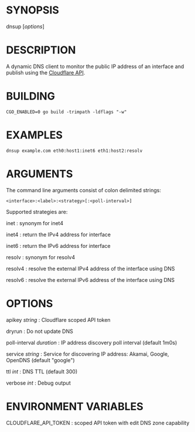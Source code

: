 # SYNOPSIS

dnsup [*options*] <domain> <interface>

# DESCRIPTION

A dynamic DNS client to monitor the public IP address of an interface and
publish using the [Cloudflare API](https://developers.cloudflare.com/api/operations/dns-records-for-a-zone-update-dns-record).

# BUILDING

    CGO_ENABLED=0 go build -trimpath -ldflags "-w"

# EXAMPLES

    dnsup example.com eth0:host1:inet6 eth1:host2:resolv

# ARGUMENTS

The command line arguments consist of colon delimited strings:

    <interface>:<label>:<strategy>[:<poll-interval>]

Supported strategies are:

inet
: synonym for inet4

inet4
: return the IPv4 address for interface

inet6
: return the IPv6 address for interface

resolv
: synonym for resolv4

resolv4
: resolve the external IPv4 address of the interface using DNS

resolv6
: resolve the external IPv6 address of the interface using DNS

# OPTIONS

apikey *string*
: Cloudflare scoped API token

dryrun
: Do not update DNS

poll-interval *duration*
:	IP address discovery poll interval (default 1m0s)

service *string*
: Service for discovering IP address: Akamai, Google, OpenDNS (default "google")

ttl *int*
: DNS TTL (default 300)

verbose *int*
: Debug output

# ENVIRONMENT VARIABLES

CLOUDFLARE_API_TOKEN
: scoped API token with edit DNS zone capability
